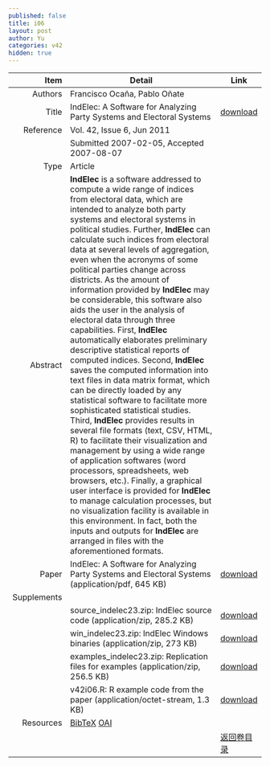 ```yaml
---
published: false
title: i06
layout: post
author: Yu
categories: v42
hidden: true
---
```


| Item | Detail | Link |
|---:|---|---|
| Authors | Francisco Ocaña, Pablo Oñate| |
| Title |IndElec: A Software for Analyzing Party Systems and Electoral Systems | [download](http://www.jstatsoft.org/v42/i06/paper) |
| Reference |Vol. 42, Issue 6, Jun 2011 | |
| | Submitted 2007-02-05, Accepted 2007-08-07| | 
| Type | Article| |
| Abstract | <b>IndElec</b> is a software addressed to compute a wide range of indices from electoral data, which are intended to analyze both party systems and electoral systems in political studies. Further, <b>IndElec</b> can calculate such indices from electoral data at several levels of aggregation, even when the acronyms of some political parties change across districts. As the amount of information provided by <b>IndElec</b> may be considerable, this software also aids the user in the analysis of electoral data through three capabilities. First, <b>IndElec</b> automatically elaborates preliminary descriptive statistical reports of computed indices. Second, <b>IndElec</b> saves the computed information into text files in data matrix format, which can be directly loaded by any statistical software to facilitate more sophisticated statistical studies. Third, <b>IndElec</b> provides results in several file formats (text, CSV, HTML, R) to facilitate their visualization and management by using a wide range of application softwares (word processors, spreadsheets, web browsers, etc.). Finally, a graphical user interface is provided for <b>IndElec</b> to manage calculation processes, but no visualization facility is available in this environment. In fact, both the inputs and outputs for <b>IndElec</b> are arranged in files with the aforementioned formats.| |
| Paper | IndElec: A Software for Analyzing Party Systems and Electoral Systems  (application/pdf, 645 KB)| [download](http://www.jstatsoft.org/v42/i06/paper) |
| Supplements | | |
| |source_indelec23.zip: IndElec source code  (application/zip, 285.2 KB)|  [download](http://www.jstatsoft.org/v42/i06/supp/1) |
| |win_indelec23.zip: IndElec Windows binaries  (application/zip, 273 KB)|  [download](http://www.jstatsoft.org/v42/i06/supp/2) |
| |examples_indelec23.zip: Replication files for examples  (application/zip, 256.5 KB)|  [download](http://www.jstatsoft.org/v42/i06/supp/3) |
| |v42i06.R: R example code from the paper  (application/octet-stream, 1.3 KB)|  [download](http://www.jstatsoft.org/v42/i06/supp/4) |
| Resources | [BibTeX](http://www.jstatsoft.org/v42/i06/bibtex) [OAI](http://www.jstatsoft.org/oai?verb=GetRecord&identifier=oai.jstatsoft/v42/i06&prefix=oai_dc)| |
| |  | [返回卷目录]({{site.baseurl}}/volume/v42.html) |